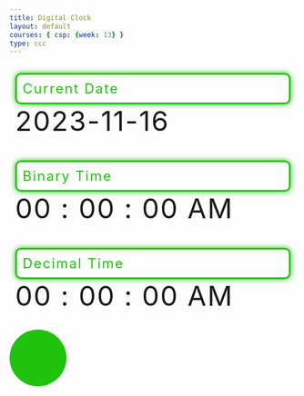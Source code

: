```yaml
---
title: Digital Clock
layout: default
courses: { csp: {week: 13} }
type: ccc
---
```


<html lang="en">
<head>
  <meta charset="UTF-8">
  <meta name="viewport" content="width=device-width, initial-scale=1.0">
  <title>Binary Digital Clock with AM/PM and Date</title>
  <style>
    /* Your existing CSS styles */
    @font-face {
      font-family: 'Digital-7';
      src: url('Digital-7.ttf') format('truetype');
    }

    body {
      font-family: 'Digital-7', sans-serif;
      display: flex;
      justify-content: center;
      align-items: center;
      height: 100vh;
      background-color: #333;
      color: white;
      text-align: center;
    }

    /* Styles for the clock elements */
    #clock {
      font-family: 'Digital-7', sans-serif;
      font-size: 48px;
      letter-spacing: 2px;
    }

    .date, .binary, .decimal {
      font-family: 'Digital-7', sans-serif;
      margin: 20px 0;
      padding: 10px;
      background-color: rgba(255, 255, 255, 0.1);
    }

    .label {
      font-size: 24px;
      color: #20C20E; /* Green */
      border: 3px solid #20C20E; /* Green */
      border-radius: 10px;
      box-shadow: 0px 0px 10px #20C20E; /* Green */
      padding: 10px; /* Add space around the text */
    }

    .circle {
      width: 100px;
      height: 100px;
      border-radius: 50%;
      background-color: #20C20E; /* Initial color */
      margin-top: 20px;
    }
  </style>
</head>
<body>
  <div id="clock">
    <div class="date">
      <div class="label">Current Date</div>
      <span id="currentDate">2023-11-16</span>
    </div>
    <div class="binary">
      <div class="label">Binary Time</div>
      <span id="binaryHours">00</span> : <span id="binaryMinutes">00</span> : <span id="binarySeconds">00</span>
      <span id="binaryAmPm">AM</span>
    </div>
    <div class="decimal">
      <div class="label">Decimal Time</div>
      <span id="decimalHours">00</span> : <span id="decimalMinutes">00</span> : <span id="decimalSeconds">00</span>
      <span id="decimalAmPm">AM</span>
    </div>
    <div class="circle" id="colorCircle"></div>
  </div>

  <script>
    function updateClock() {
      var now = new Date();
      var hours = now.getHours();
      var minutes = now.getMinutes();
      var seconds = now.getSeconds();

      var amPm = hours >= 12 ? 'PM' : 'AM';
      var displayHours = hours % 12;
      displayHours = displayHours ? displayHours : 12;

      var binaryHours = padZero(displayHours.toString(2));
      var binaryMinutes = padZero(minutes.toString(2));
      var binarySeconds = padZero(seconds.toString(2));

      document.getElementById('binaryHours').innerText = binaryHours;
      document.getElementById('binaryMinutes').innerText = binaryMinutes;
      document.getElementById('binarySeconds').innerText = binarySeconds;
      document.getElementById('binaryAmPm').innerText = amPm;

      document.getElementById('decimalHours').innerText = padZero(displayHours.toString());
      document.getElementById('decimalMinutes').innerText = padZero(minutes.toString());
      document.getElementById('decimalSeconds').innerText = padZero(seconds.toString());
      document.getElementById('decimalAmPm').innerText = amPm;

      var currentDateElement = document.getElementById('currentDate');
      currentDateElement.innerText = formatDate(now);
      
      var binaryDate = padZero(now.getDate().toString(2));
      var binaryValue = parseInt(binaryDate, 2);
      var color = '#' + binaryValue.toString(16).padStart(6, '0');
      
      // Apply the color to the circle
      document.getElementById('colorCircle').style.backgroundColor = color;

      setTimeout(updateClock, 1000);
    }

    function padZero(value) {
      return value.length < 2 ? '0' + value : value;
    }

    function formatDate(date) {
      var day = padZero(date.getDate().toString());
      var month = padZero((date.getMonth() + 1).toString());
      var year = date.getFullYear();
      return year + '-' + month + '-' + day;
    }

    updateClock();
  </script>
</body>
</html>
